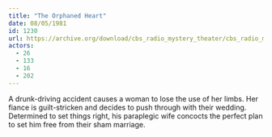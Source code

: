 ```yaml
---
title: "The Orphaned Heart"
date: 08/05/1981
id: 1230
url: https://archive.org/download/cbs_radio_mystery_theater/cbs_radio_mystery_theater-1201-1250.zip/cbs_radio_mystery_theater-1201-1250%2Fcbsrmt_1230_the_orphaned_heart.mp3
actors:
  - 26
  - 133
  - 16
  - 202
---
```

A drunk-driving accident causes a woman to lose the use of her limbs. Her fiance is guilt-stricken and decides to push through with their wedding. Determined to set things right, his paraplegic wife concocts the perfect plan to set him free from their sham marriage.